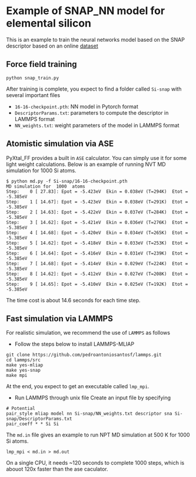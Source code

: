 # Example of SNAP\_NN model for elemental silicon

This is an example to train the neural networks model based on the SNAP descriptor based on an online [dataset](https://github.com/materialsvirtuallab/mlearn/tree/master/data/Si)

## Force field training
```
python snap_train.py
```

After training is complete, you expect to find a folder called `Si-snap` with several important files
- `16-16-checkpoint.pth`: NN model in Pytorch format
- `DescriptorParams.txt`: parameters to compute the descriptor in LAMMPS format
- `NN_weights.txt`: weight parameters of the model in LAMMPS format


## Atomistic simulation via ASE 
PyXtal\_FF provides a built in `ASE` calculator. You can simply use it for some light weight calculations.
Below is an example of running NVT MD simulation for 1000 Si atoms.
```
$ python md.py -f Si-snap/16-16-checkpoint.pth 
MD simulation for  1000  atoms
Step:    0 [ 27.83]: Epot = -5.423eV  Ekin = 0.038eV (T=294K)  Etot = -5.385eV 
Step:    1 [ 14.67]: Epot = -5.423eV  Ekin = 0.038eV (T=291K)  Etot = -5.385eV 
Step:    2 [ 14.63]: Epot = -5.422eV  Ekin = 0.037eV (T=284K)  Etot = -5.385eV 
Step:    3 [ 14.62]: Epot = -5.421eV  Ekin = 0.036eV (T=276K)  Etot = -5.385eV 
Step:    4 [ 14.68]: Epot = -5.420eV  Ekin = 0.034eV (T=265K)  Etot = -5.385eV 
Step:    5 [ 14.62]: Epot = -5.418eV  Ekin = 0.033eV (T=253K)  Etot = -5.385eV 
Step:    6 [ 14.64]: Epot = -5.416eV  Ekin = 0.031eV (T=239K)  Etot = -5.385eV 
Step:    7 [ 14.68]: Epot = -5.414eV  Ekin = 0.029eV (T=224K)  Etot = -5.385eV 
Step:    8 [ 14.62]: Epot = -5.412eV  Ekin = 0.027eV (T=208K)  Etot = -5.385eV 
Step:    9 [ 14.65]: Epot = -5.410eV  Ekin = 0.025eV (T=192K)  Etot = -5.385eV 
```
The time cost is about 14.6 seconds for each time step.

## Fast simulation via LAMMPS
For realistic simulation, we recommend the use of `LAMMPS` as follows

- Follow the steps below to install LAMMPS-MLIAP
```
git clone https://github.com/pedroantoniosantosf/lammps.git
cd lammps/src
make yes-mliap
make yes-snap
make mpi
```
At the end, you expect to get an executable called `lmp_mpi`.

- Run LAMMPS through unix file
Create an input file by specifying 
```
# Potential
pair_style mliap model nn Si-snap/NN_weights.txt descriptor sna Si-snap/DescriptorParams.txt
pair_coeff * * Si Si
```

The `md.in` file gives an example to run NPT MD simulation at 500 K for 1000 Si atoms.
```
lmp_mpi < md.in > md.out
```
On a single CPU, it needs ~120 seconds to complete 1000 steps, which is abouot 120x faster than the ase caculator.

